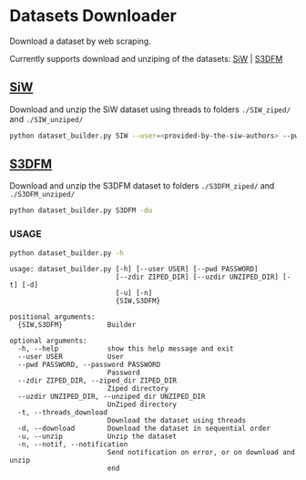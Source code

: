 # Datasets Downloader

Download a dataset by web scraping.

Currently supports download and unziping of the datasets: [SiW](#siw) | [S3DFM](#s3dfm)

## [SiW](http://cvlab.cse.msu.edu/siw-spoof-in-the-wild-database.html)

Download and unzip the SiW dataset using threads to folders ```./SIW_ziped/``` and ```./SIW_unziped/```

```bash
python dataset_builder.py SIW --user=<provided-by-the-siw-authors> --pwd=<provided-by-the-siw-authors> -tu
```

## [S3DFM](https://groups.inf.ed.ac.uk/trimbot2020/DYNAMICFACES/)

Download and unzip the S3DFM dataset to folders ```./S3DFM_ziped/``` and ```./S3DFM_unziped/```

```bash
python dataset_builder.py S3DFM -du
```

### USAGE

```bash
python dataset_builder.py -h
```

```text
usage: dataset_builder.py [-h] [--user USER] [--pwd PASSWORD]
                          [--zdir ZIPED_DIR] [--uzdir UNZIPED_DIR] [-t] [-d]
                          [-u] [-n]
                          {SIW,S3DFM}

positional arguments:
  {SIW,S3DFM}           Builder

optional arguments:
  -h, --help            show this help message and exit
  --user USER           User
  --pwd PASSWORD, --password PASSWORD
                        Password
  --zdir ZIPED_DIR, --ziped_dir ZIPED_DIR
                        Ziped directory
  --uzdir UNZIPED_DIR, --unziped_dir UNZIPED_DIR
                        UnZiped directory
  -t, --threads_download
                        Download the dataset using threads
  -d, --download        Download the dataset in sequential order
  -u, --unzip           Unzip the dataset
  -n, --notif, --notification
                        Send notification on error, or on download and unzip
                        end
```
